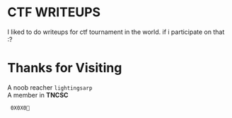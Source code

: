 # CTF WRITEUPS
   I liked to do writeups for ctf tournament in the world. if i participate on that :?

#  Thanks for Visiting

A noob reacher ```lightingsarp```<br />
A member in **TNCSC** 

``` 0X0X0💛```
